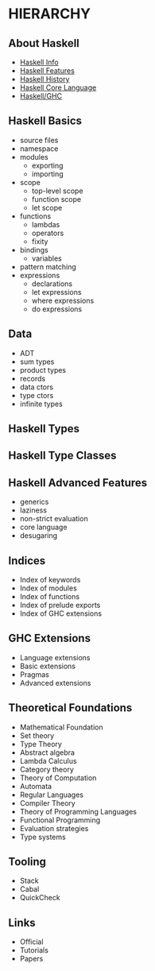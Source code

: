 # HIERARCHY


## About Haskell
- [Haskell Info](./01-haskell-info.md)
- [Haskell Features](./02-haskell-features.md)
- [Haskell History](./03-haskell-history.md)
- [Haskell Core Language](./04-haskelll-core.md)
- [Haskell/GHC](./05-haskelll-ghc.md)

## Haskell Basics
- source files
- namespace
- modules
  - exporting
  - importing
- scope
  - top-level scope
  - function scope
  - let scope
- functions
  - lambdas
  - operators
  - fixity
- bindings
  - variables
- pattern matching
- expressions
  - declarations
  - let expressions
  - where expressions
  - do expressions


## Data
- ADT
- sum types
- product types
- records
- data ctors
- type ctors
- infinite types


## Haskell Types


## Haskell Type Classes


## Haskell Advanced Features
- generics
- laziness
- non-strict evaluation
- core language
- desugaring


## Indices
- Index of keywords
- Index of modules
- Index of functions
- Index of prelude exports
- Index of GHC extensions


## GHC Extensions
- Language extensions
- Basic extensions
- Pragmas
- Advanced extensions


## Theoretical Foundations
- Mathematical Foundation
- Set theory
- Type Theory
- Abstract algebra
- Lambda Calculus
- Category theory
- Theory of Computation
- Automata
- Regular Languages
- Compiler Theory
- Theory of Programming Languages
- Functional Programming
- Evaluation strategies
- Type systems


## Tooling
- Stack
- Cabal
- QuickCheck


## Links
- Official
- Tutorials
- Papers
